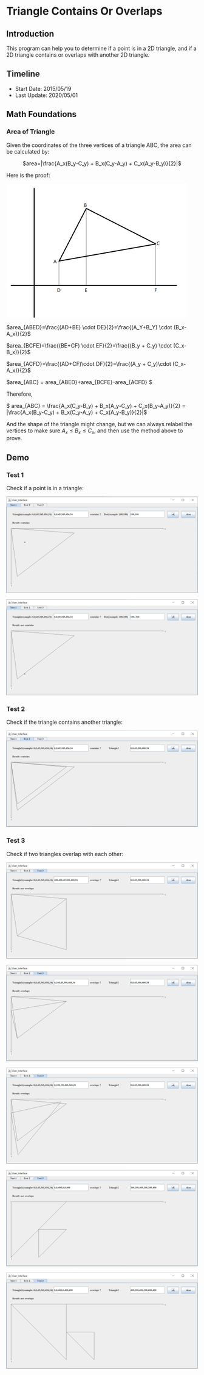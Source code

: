 # Triangle Contains Or Overlaps

## Introduction

This program can help you to determine if a point is in a 2D triangle, and if a 2D triangle contains or overlaps with another 2D triangle.

## Timeline

- Start Date: 2015/05/19
- Last Update: 2020/05/01

## Math Foundations

### Area of Triangle

Given the coordinates of the three vertices of a triangle ABC, the area can be calculated by:

<p align="center">
  $area=|\frac{A_x(B_y-C_y) + B_x(C_y-A_y) + C_x(A_y-B_y)}{2}|$
</p>

Here is the proof:

<img src="triangle-contains-or-overlaps/image-20200512101742630.png" alt="image-20200512101742630" style="zoom:50%;" />

$area_{ABED}=\frac{(AD+BE) \cdot DE}{2}=\frac{(A_Y+B_Y) \cdot (B_x-A_x)}{2}$

$area_{BCFE}=\frac{(BE+CF) \cdot EF}{2}=\frac{(B_y + C_y) \cdot (C_x-B_x)}{2}$

$area_{ACFD}=\frac{(AD+CF)\cdot DF}{2}=\frac{(A_y + C_y)\cdot (C_x-A_x)}{2}$

$area_{ABC} = area_{ABED}+area_{BCFE}-area_{ACFD} $

<p></p>

Therefore,

$ area_{ABC} = \frac{A_x(C_y-B_y) + B_x(A_y-C_y) + C_x(B_y-A_y)}{2} = |\frac{A_x(B_y-C_y) + B_x(C_y-A_y) + C_x(A_y-B_y)}{2}|$

And the shape of the triangle might change, but we can always relabel the vertices to make sure $A_x \le B_x \le C_x$, and then use the method above to prove.

## Demo

### Test 1

Check if a point is in a triangle:

![image-20200512111732540](triangle-contains-or-overlaps/image-20200512111732540.png)

![image-20200512111758070](triangle-contains-or-overlaps/image-20200512111758070.png)

### Test 2

Check if the triangle contains another triangle:

![image-20200512111910870](triangle-contains-or-overlaps/image-20200512111910870.png)

### Test 3

Check if two triangles overlap with each other:

![image-20200512112026522](triangle-contains-or-overlaps/image-20200512112026522.png)

![image-20200512112054226](triangle-contains-or-overlaps/image-20200512112054226.png)

![image-20200512112129214](triangle-contains-or-overlaps/image-20200512112129214.png)

![image-20200512112217359](triangle-contains-or-overlaps/image-20200512112217359.png)

![image-20200512112259717](triangle-contains-or-overlaps/image-20200512112259717.png)

